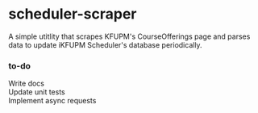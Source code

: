 # scheduler-scraper
A simple utitlity that scrapes KFUPM's CourseOfferings page and parses data to update iKFUPM Scheduler's database periodically.

### to-do
Write docs  
Update unit tests  
Implement async requests


